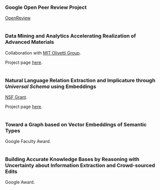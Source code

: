 ### Google Open Peer Review Project

[OpenReview](https://openreview.net/about)<br />
<br />

### Data Mining and Analytics Accelerating Realization of Advanced Materials

Collaboration with [MIT Olivetti Group](http://olivetti.mit.edu/).

Project page [here](http://olivetti.mit.edu/research-project-2/).<br />
<br />

### Natural Language Relation Extraction and Implicature through _Universal Schema_ using Embeddings

[NSF Grant](https://nsf.gov/awardsearch/showAward?AWD_ID=1514053).

Project page [here](/projects/NSF_USchema.html).<br />
<br />

### Toward a Graph based on Vector Embeddings of Semantic Types

Google Faculty Award.<br />
<br />

### Building Accurate Knowledge Bases by Reasoning with Uncertainty about Information Extraction and Crowd-sourced Edits

Google Award.